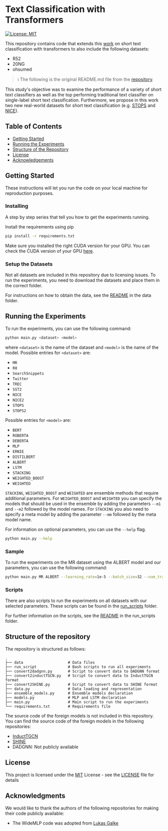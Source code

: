 # Text Classification with Transformers

[![License: MIT](https://img.shields.io/badge/License-MIT-yellow.svg)](https://opensource.org/licenses/MIT)

This repository contains code that extends this [work](https://github.com/FKarl/short-text-classification) on short text classification with transformers to also include the following datasets:
- R52
- 20NG
- ohsumed



> ℹ The following is the original README.md file from the [repository](https://github.com/FKarl/short-text-classification).

This study's objective was to examine the performance of a variety of short text classifiers as well as the top performing traditional text classifier on single-label short text classification.
Furthermore, we propose in this work two new real-world datasets for short text classification (e.g. [STOPS](./data/STOPS) and [NICE](./data/NICE)).

## Table of Contents
- [Getting Started](#getting-started)
- [Running the Experiments](#running-the-experiments)
- [Structure of the Repository](#structure-of-the-repository)
- [License](#license)
- [Acknowledgements](#acknowledgements)


## Getting Started

These instructions will let you run the code on your local machine for reproduction purposes.


### Installing

A step by step series that tell you how to get the experiments running.

Install the requirements using pip

```bash
pip install -r requirements.txt
```

Make sure you installed the right CUDA version for your GPU. 
You can check the CUDA version of your GPU [here](https://developer.nvidia.com/cuda-gpus).

### Setup the Datasets

Not all datasets are included in this repository due to licensing issues.
To run the experiments, you need to download the datasets and place them in the correct folder.

For instructions on how to obtain the data, see the [README](data/README.md) in the data folder.

## Running the Experiments

To run the experiments, you can use the following command:

```bash
python main.py <dataset> <model>
```

where `<dataset>` is the name of the dataset and `<model>` is the name of the model.
Possible entries for `<dataset>` are: 

-  `MR`
-  `R8`
-  `SearchSnippets`
-  `Twitter`
-  `TREC`
-  `SST2`
-  `NICE`
-  `NICE2`
-  `STOPS`
-  `STOPS2`


Possible entries for `<model>` are:

- `BERT`
- `ROBERTA`
- `DEBERTA`
- `MLP`
- `ERNIE`
- `DISTILBERT`
- `ALBERT`
- `LSTM`
- `STACKING`
- `WEIGHTED_BOOST`
- `WEIGHTED`

`STACKING`, `WEIGHTED_BOOST` and `WEIGHTED` are ensemble methods that require additional parameters.
For `WEIGHTED_BOOST` and `WEIGHTED` you can specify the models that should be used in the ensemble by adding the parameters `--m1` and `--m2` followed by the model names.
For `STACKING` you also need to specify a meta model by adding the parameter `--mm` followed by the meta model name.

For information on optional parameters, you can use the `--help` flag.

```bash
python main.py --help
```

### Sample 

To run the experiments on the MR dataset using the ALBERT model and our parameters, you can use the following command:

```bash
python main.py MR ALBERT --learning_rate=1e-5 --batch_size=32 --num_train_epochs=10 --dropout=0
```

### Scripts
There are also scripts to run the experiments on all datasets with our selected parameters.
These scripts can be found in the [run_scripts](run_scripts) folder.

For further information on the scripts, see the [README](run_scripts/README.md) in the run_scripts folder.

## Structure of the repository
The repository is structured as follows:

    .
    ├── data                    # Data files
    ├── run_script              # Bash scripts to run all experiments
    ├── convert2dadgnn.py       # Script to convert data to DADGNN format
    ├── convert2inductTGCN.py   # Script to convert data to InductTGCN format
    ├── convert2SHINE.py        # Script to convert data to SHINE format
    ├── data.py                 # Data loading and representation
    ├── ensemble_models.py      # Ensemble models declaration
    ├── models.py               # MLP and LSTM declaration
    ├── main.py                 # Main script to run the experiments
    └── requirements.txt        # Requirements file

The source code of the foreign models is not included in this repository.
You can find the source code of the foreign models in the following repositories:

- [InductTGCN](https://github.com/usydnlp/InductTGCN)
- [SHINE](https://github.com/tata1661/SHINE-EMNLP21)
- DADGNN: Not publicly available

## License

This project is licensed under the [MIT](LICENSE) License - see the [LICENSE](LICENSE) file for details


## Acknowledgments

We would like to thank the authors of the following repositories for making their code publicly available:
- The WideMLP code was adopted from [Lukas Galke](https://github.com/lgalke/text-clf-baselines)
